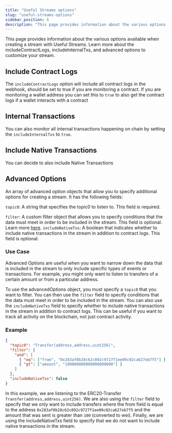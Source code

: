 ```yaml
---
title: "Useful Streams options"
slug: "useful-streams-options"
sidebar_position: 6
description: "This page provides information about the various options available when creating a stream with Useful Streams. Learn more about the includeContractLogs, includeInternalTxs, and advanced options to customize your stream."
---
```


This page provides information about the various options available when creating a stream with Useful Streams. Learn more about the includeContractLogs, includeInternalTxs, and advanced options to customize your stream.

## Include Contract Logs

The `includeContractLogs` option will include all contract logs in the webhook, should be set to true if you are monitoring a contract. If you are monitoring a wallet address you can set this to `true` to also get the contract logs if a wallet interacts with a contract

## Internal Transactions

You can also monitor all internal transactions happening on chain by setting the `includeInternalTxs` to `true`.

## Include Native Transactions

You can decide to also include Native Transactions

## Advanced Options
An array of advanced option objects that allow you to specify additional options for creating a stream. It has the following fields:

`topic0`: A string that specifies the topic0 to listen to. This field is required.

`filter`: A custom filter object that allows you to specify conditions that the data must meet in order to be included in the stream. This field is optional. Learn more [here](https://docs.moralis.io/streams-api/filter-streams).
`includeNativeTxs`: A boolean that indicates whether to include native transactions in the stream in addition to contract logs. This field is optional.

### Use Case

Advanced Options are useful when you want to narrow down the data that is included in the stream to only include specific types of events or transactions. For example, you might only want to listen to transfers of a certain amount or from a particular address.

To use the advancedOptions object, you must specify a `topic0` that you want to filter. You can then use the `filter` field to specify conditions that the data must meet in order to be included in the stream. You can also use the `includeNativeTxs` field to specify whether to include native transactions in the stream in addition to contract logs. This can be useful if you want to track all activity on the blockchain, not just contract activity.

### Example

```json
{
  "topic0": "Transfer(address,address,uint256)",
  "filter": {
    "and": [
      { "eq": ["from", "0x283af0b28c62c092c9727f1ee09c02ca627eb7f5"] },
      { "gt": ["amount", "100000000000000000000"] }
    ]
  },
  "includeNativeTxs": false
}
```

In this example, we are listening to the ERC20-Transfer `Transfer(address,address,uint256)`. We are also using the `filter` field to specify that we only want to include transfers where the from field is equal to the address `0x283af0b28c62c092c9727f1ee09c02ca627eb7f5` and the amount that was sent is greater than `100` (converted to wei). Finally, we are using the includeNativeTxs field to specify that we do not want to include native transactions in the stream.